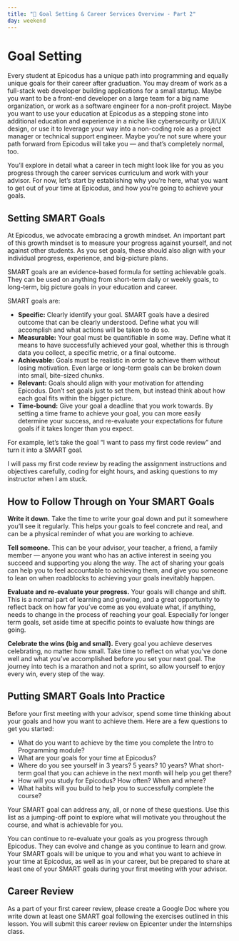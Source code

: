 ```yaml
---
title: "📓 Goal Setting & Career Services Overview - Part 2"
day: weekend
---
```


# Goal Setting 

Every student at Epicodus has a unique path into programming and equally unique goals for their career after graduation. You may dream of work as a full-stack web developer building applications for a small startup. Maybe you want to be a front-end developer on a large team for a big name organization, or work as a software engineer for a non-profit project. Maybe you want to use your education at Epicodus as a stepping stone into additional education and experience in a niche like cybersecurity or UI/UX design, or use it to leverage your way into a non-coding role as a project manager or technical support engineer. Maybe you’re not sure where your path forward from Epicodus will take you — and that’s completely normal, too. 

You’ll explore in detail what a career in tech might look like for you as you progress through the career services curriculum and work with your advisor. For now, let’s start by establishing why you’re here, what you want to get out of your time at Epicodus, and how you’re going to achieve your goals. 

## Setting SMART Goals 

At Epicodus, we advocate embracing a growth mindset. An important part of this growth mindset is to measure your progress against yourself, and not against other students. As you set goals, these should also align with your individual progress, experience, and big-picture plans. 

SMART goals are an evidence-based formula for setting achievable goals. They can be used on anything from short-term daily or weekly goals, to long-term, big picture goals in your education and career. 

SMART goals are:

* **Specific:** Clearly identify your goal. SMART goals have a desired outcome that can be clearly understood. Define what you will accomplish and what actions will be taken to do so. 
* **Measurable:** Your goal must be quantifiable in some way. Define what it means to have successfully achieved your goal, whether this is through data you collect, a specific metric, or a final outcome.  
* **Achievable:** Goals must be realistic in order to achieve them without losing motivation. Even large or long-term goals can be broken down into small, bite-sized chunks. 
* **Relevant:** Goals should align with your motivation for attending Epicodus. Don’t set goals just to set them, but instead think about how each goal fits within the bigger picture.
* **Time-bound:** Give your goal a deadline that you work towards. By setting a time frame to achieve your goal, you can more easily determine your success, and re-evaluate your expectations for future goals if it takes longer than you expect. 
  
For example, let’s take the goal “I want to pass my first code review” and turn it into a SMART goal. 

I will pass my first code review by reading the assignment instructions and objectives carefully, coding for eight hours, and asking questions to my instructor when I am stuck. 

## How to Follow Through on Your SMART Goals 

**Write it down.** Take the time to write your goal down and put it somewhere you’ll see it regularly. This helps your goals to feel concrete and real, and can be a physical reminder of what you are working to achieve. 

**Tell someone.** This can be your advisor, your teacher, a friend, a family member — anyone you want who has an active interest in seeing you succeed and supporting you along the way. The act of sharing your goals can help you to feel accountable to achieving them, and give you someone to lean on when roadblocks to achieving your goals inevitably happen. 

**Evaluate and re-evaluate your progress.** Your goals will change and shift. This is a normal part of learning and growing, and a great opportunity to reflect back on how far you’ve come as you evaluate what, if anything, needs to change in the process of reaching your goal. Especially for longer term goals, set aside time at specific points to evaluate how things are going. 

**Celebrate the wins (big and small).** Every goal you achieve deserves celebrating, no matter how small. Take time to reflect on what you’ve done well and what you’ve accomplished before you set your next goal. The journey into tech is a marathon and not a sprint, so allow yourself to enjoy every win, every step of the way. 

## Putting SMART Goals Into Practice 

Before your first meeting with your advisor, spend some time thinking about your goals and how you want to achieve them. Here are a few questions to get you started:

* What do you want to achieve by the time you complete the Intro to Programming module? 
* What are your goals for your time at Epicodus? 
* Where do you see yourself in 3 years? 5 years? 10 years? What short-term goal that you can achieve in the next month will help you get there? 
* How will you study for Epicodus? How often? When and where? 
* What habits will you build to help you to successfully complete the course? 

Your SMART goal can address any, all, or none of these questions. Use this list as a jumping-off point to explore what will motivate you throughout the course, and what is achievable for you.

You can continue to re-evaluate your goals as you progress through Epicodus. They can evolve and change as you continue to learn and grow.  Your SMART goals will be unique to you and what you want to achieve in your time at Epicodus, as well as in your career, but be prepared to share at least one of your SMART goals during your first meeting with your advisor. 

## Career Review

As a part of your first career review, please create a Google Doc where you write down at least one SMART goal following the exercises outlined in this lesson. You will submit this career review on Epicenter under the Internships class. 
